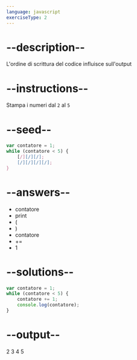 ```yaml
---
language: javascript
exerciseType: 2
---
```


# --description--

L'ordine di scrittura del codice influisce sull'output

# --instructions--

Stampa i numeri dal `2` al `5`

# --seed--

```javascript
var contatore = 1;
while (contatore < 5) {
    [/][/][/];
    [/][/][/][/];
}
```

# --answers--

- contatore
- print
- (
- )
- contatore
-  += 
- 1

# --solutions--

```javascript
var contatore = 1;
while (contatore < 5) {
    contatore += 1;
    console.log(contatore);
}
```

# --output--

2
3
4
5
